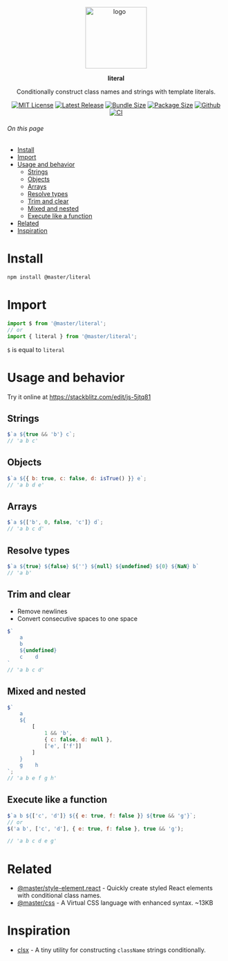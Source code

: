 <br><br>
<div align="center">

<p align="center">
    <img src="https://raw.githubusercontent.com/master-co/package/document/images/logo-and-text.svg" alt="logo" width="142">
</p>
<p align="center">
    <b><!-- name -->literal<!----></b>
</p>
<p align="center"><!-- package.description -->Conditionally construct class names and strings with template literals.<!----></p>
<p align="center">
<!-- badges.map((badge) => `\n[![${badge.alt}](${badge.src})](${badge.href})`).join('&nbsp;')-->

[![MIT License](https://flat.badgen.net/github/license/master-co/literal?color=yellow)](https://github.com/master-co/literal/blob/main/LICENSE)
[![Latest Release](https://flat.badgen.net/npm/v/@master/literal?icon=npm&label&color=yellow)](https://www.npmjs.com/package/@master/literal)
[![Bundle Size](https://flat.badgen.net/bundlephobia/minzip/@master/literal?icon=packagephobia&label&color=yellow)](https://bundlephobia.com/package/@master/literal 'gzip bundle size (including dependencies)')
[![Package Size](https://flat.badgen.net/badgesize/brotli/https://cdn.jsdelivr.net/npm/@master/literal?icon=jsdelivr&label&color=yellow)](https://unpkg.com/@master/literal 'brotli package size (without dependencies)')
[![Github](https://flat.badgen.net/badge/icon/master-co%2Fliteral?icon=github&label&color=yellow)](https://github.com/master-co/literal)
[![CI](https://flat.badgen.net/github/status/master-co/literal/main/ci/circleci?icon=circleci)](https://circleci.com/gh/master-co/workflows/literal/tree/main)
<!-- -->
</p>
</div>

###### On this page
- [Install](#install)
- [Import](#import)
- [Usage and behavior](#usage-and-behavior)
  - [Strings](#strings)
  - [Objects](#objects)
  - [Arrays](#arrays)
  - [Resolve types](#resolve-types)
  - [Trim and clear](#trim-and-clear)
  - [Mixed and nested](#mixed-and-nested)
  - [Execute like a function](#execute-like-a-function)
- [Related](#related)
- [Inspiration](#inspiration)

# Install
```sh
npm install @master/literal
```

# Import
```js
import $ from '@master/literal';
// or
import { literal } from '@master/literal';
```
`$` is equal to `literal`

# Usage and behavior
Try it online at https://stackblitz.com/edit/js-5jtq81

## Strings
```js
$`a ${true && 'b'} c`;
// 'a b c'
```

## Objects
```js
$`a ${{ b: true, c: false, d: isTrue() }} e`;
// 'a b d e'
```

## Arrays
```js
$`a ${['b', 0, false, 'c']} d`;
// 'a b c d'
```

## Resolve types
```js
$`a ${true} ${false} ${''} ${null} ${undefined} ${0} ${NaN} b`
// 'a b'
```

## Trim and clear
- Remove newlines
- Convert consecutive spaces to one space
```js
$`
    a
    b
    ${undefined}
    c    d
`
// 'a b c d'
```

## Mixed and nested
```js
$`
    a
    ${
        [
            1 && 'b',
            { c: false, d: null },
            ['e', ['f']]
        ]
    }
    g    h
`;
// 'a b e f g h'
```

## Execute like a function
```js
$`a b ${['c', 'd']} ${{ e: true, f: false }} ${true && 'g'}`;
// or
$('a b', ['c', 'd'], { e: true, f: false }, true && 'g');

// 'a b c d e g'
```

# Related
- [@master/style-element.react](https://github.com/master-co/style-element.react) - Quickly create styled React elements with conditional class names.
- [@master/css](https://github.com/master-co/css) - A Virtual CSS language with enhanced syntax. ~13KB

# Inspiration
- [clsx](https://github.com/lukeed/clsx) - A tiny utility for constructing `className` strings conditionally.
